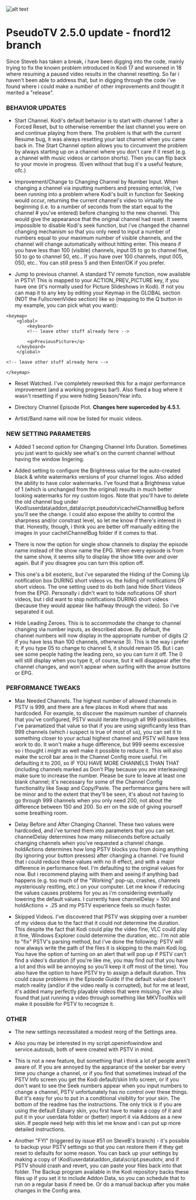 ![alt text](https://github.com/fnord12/script.pseudotv/blob/master/resources/images/Default.png?raw=true "PseudoTV Logo")

PseudoTV 2.5.0 update - fnord12 branch
======

Since Steveb has taken a break, i have been digging into the code, mainly trying to fix the known problem introduced in Kodi 17 and worsened in 18 where resuming a paused video results in the channel resetting.  So far i haven't been able to address that, but in digging through the code i've found where i could make a number of other improvements and thought it merited a "release".

### BEHAVIOR UPDATES

* Start Channel. Kodi's default behavior is to start with channel 1 after a Forced Reset, but to otherwise remember the last channel you were on and continue playing from there.  The problem is that with the current Resume bug, it was always resetting your last channel when you came back in.  The Start Channel option allows you to circumvent the problem by always starting up on a channel where you don't care if it reset (e.g. a channel with music videos or cartoon shorts).  Then you can flip back to your movie in progress.  (Even without that bug it's a useful feature, ofc.)

* Improvement/Change to Changing Channel by Number Input. When changing a channel via inputting numbers and pressing enter/ok, i've been running into a problem where Kodi's built in function for Seeking would occur, returning the current channel's video to virtually the beginning (i.e. to a number of seconds from the start equal to the channel # you've entered) before changing to the new channel.  This would give the appearance that the original channel had reset.  It seems impossible to disable Kodi's seek function, but i've changed the channel changing mechanism so that you only need to input a number of numbers equal to your maximum number of visible channels, and the channel will change automatically without hitting enter.  This means if you have less than 100 (visible) channels, input 05 to go to channel five, 50 to go to channel 50, etc..  If you have over 100 channels, input 005, 050, etc..  You can still press 5 and then Enter/OK if you prefer.

* Jump to previous channel.  A standard TV remote function, now available in PSTV!  This is mapped to your ACTION_PREV_PICTURE key, if you have one (it's normally used for Picture Slideshows in Kodi).  If not you can map it to any key by editing your Keymap in the GLOBAL section (NOT the FullscreenVideo section) like so (mapping to the Q button in my example, you can pick what you want):

```
<keymap>
    <global>
        <keyboard>
		<!-- leave other stuff already here -->
			
		<q>PreviousPicture</q>
	</keyboard>
    </global>
	
<!-- leave other stuff already here -->
	
</keymap>
```

* Reset Watched. I've completely reworked this for a major performance improvement (and a working progress bar!).  Also fixed a bug where it wasn't resetting if you were hiding Season/Year info.

* Directory Channel Episode Plot. **Changes here superceded by 4.5.1.**

* Artist/Band name will now be listed for music videos.

### NEW SETTING PARAMETERS

* Added 1 second option for Changing Channel Info Duration.  Sometimes you just want to quickly see what's on the current channel without having the window lingering.

* Added setting to configure the Brightness value for the auto-created black & white watermarks versions of your channel logos.  Also added the ability to have color watermarks.  I've found that a Brightness value of 1 (which is unchanged from the original) results in much better looking watermarks for my custom logos.  Note that you'll have to delete the old channel bug under \Kodi\userdata\addon_data\script.pseudotv\cache\ChannelBug before you'll see the change.  I could also expose the ability to control the sharpness and/or constrast level, so let me know if there's interest in that.  Honestly, though, i think you are better off manually editing the images in your cache\ChannelBug folder if it comes to that.

* There is now the option for single show channels to display the episode name instead of the show name the EPG.  When every episode is from the same show, it seems silly to display the show title over and over again.  But if you disagree you can turn this option off.

* This one's a bit esoteric, but i've separated the Hiding of the Coming Up notification box DURING short videos vs. the hiding of notifications OF short videos.  The one setting used to do both (and hide Short Videos from the EPG).  Personally i didn't want to hide nofications OF short videos, but i did want to stop notifications DURING short videos (because they would appear like halfway through the video).  So i've separated it out. 

* Hide Leading Zeroes.  This is to accommodate the change to channel changing via number inputs, as described above.  By default, the channel numbers will now display in the appropriate number of digits (2 if you have less than 100 channels, otherwise 3).  This is the way i prefer it; if you type 05 to change to channel 5, it should remain 05.  But i can see some people hating the leading zero, so you can turn it off.  The 0 will still display when you type it, of course, but it will disappear after the channel changes, and won't appear when surfing with the arrow buttons or EPG.

### PERFORMANCE TWEAKS

* Max Needed Channels. The highest number of allowed channels in PSTV is 999, and there are a few places in Kodi where that was hardcoded.  For example, to discover the maximum number of channels that you've configured, PSTV would iterate through all 999 possibilities.  I've paramatized that value so that if you are using significantly less than 999 channels (which i suspect is true of most of us), you can set it to something closer to your actual highest channel and PSTV will have less work to do.  It won't make a huge difference, but 999 seems excessive so i thought i might as well make it possible to reduce it.  This will also make the scroll bar area in the Channel Config more useful.  I'm defaulting it to 200, so IF YOU HAVE MORE CHANNELS THAN THAT (including channels marked as Don't Play because you are interleaving) make sure to increase the number.  Please be sure to leave at least one blank channel; it's necessary for some of the Channel Config functionality like Swap and Copy/Paste.  The performance gains here will be minor and to the extent that they'll be seen, it's about not having to go through 999 channels when you only need 200, not about the difference between 150 and 200.  So err on the side of giving yourself some breathing room.

* Delay Before and After Changing Channel. These two values were hardcoded, and i've turned them into parameters that you can set.  channelDelay determines how many miliseconds before actually changing channels when you've requested a channel change.  holdActions determines how long PSTV blocks you from doing anything (by ignoring your button presses) after changing a channel.  I've found that i could reduce these values with no ill effect, and with a major difference in performance feel.  I'm defaulting to the original values for now.  But i recommend playing with them and seeing if anything bad happens (e.g. too much of the "Working" pop-up, crashes, channels mysteriously restting, etc.) on your computer.  Let me know if reducing the values causes problems for you as i'm considering eventually lowering the default values.  I currently have channelDelay = 100 and holdActions = .25 and my PSTV experience feels so much faster.

* Skipped Videos. I've discovered that PSTV was skipping over a number of my videos due to the fact that it could not determine the duration.  This despite the fact that Kodi could play the video fine, VLC could play it fine, Windows Explorer could determine the duration, etc..  I'm not able to "fix" PSTV's parsing method, but i've done the following: PSTV will now always write the path of the files it is skipping to the main Kodi log.  You have the option of turning on an alert that will pop up if PSTV can't find a video's duration (if you're like me, you may find out that you have a lot and this will be annoying so you'll keep it off most of the time).  You also have the option to have PSTV try to assign a default duration.  This could cause problems in the Episode Guide if the default value doesn't match reality (and/or if the video really is corrupted), but for me at least, it's added many perfectly playable videos that were missing.  I've also found that just running a video through something like MKVToolNix will make it possible for PSTV to recognize it.

### OTHER
* The new settings necessitated a modest reorg of the Settings area.

* Also you may be interested in my script.openinfowindow and service.autosub, both of were created with PSTV in mind.

* This is not a new feature, but something that i think a lot of people aren't aware of.  If you are annoyed by the apparance of the seeker bar every time you change a channel, or if you find that sometimes instead of the PSTV Info screen you get the Kodi default/skin Info screen, or if you don't want to see the Seek numbers appear when you input numbers to change a channel, PSTV unfortunately has no control over these things.  But it's easy for you to put in a conditional visiblity for your skin.  The bottom of the readme has the instructions.  The only trick is if you are using the default Estuary skin, you first have to make a copy of it and put it in your userdata folder or (better) import it via Addons as a new skin.  If people need help with this let me know and i can put up more detailed instructions.

* Another "FYI" (triggered by issue #51 on SteveB's branch) - it's possible to backup your PSTV settings so that you can restore them if they get reset to defaults for some reason.  You can back up your settings by making a copy of \Kodi\userdata\addon_data\script.pseudotv\, and if PSTV should crash and revert, you can paste your files back into that folder.  The Backup program available in the Kodi repository backs these files up if you set it to include Addon Data, so you can schedule that to run on a regular basis if need be.  Or do a manual backup after you make changes in the Config area.
